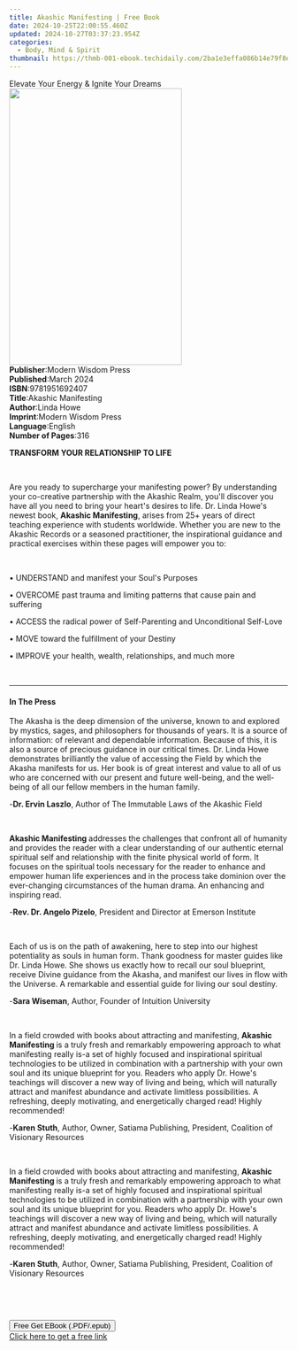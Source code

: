 ```yaml
---
title: Akashic Manifesting | Free Book
date: 2024-10-25T22:00:55.460Z
updated: 2024-10-27T03:37:23.954Z
categories:
  - Body, Mind & Spirit
thumbnail: https://thmb-001-ebook.techidaily.com/2ba1e3effa086b14e79f8ea23084fcf56241321c19f8e0b617310120b406aa37.jpg
---
```

<main id="book-container">
  <div class="flex flex-col">
    <div class="book-brief flex-1 py-6 px-4 sm:p-6 md:py-10 md:px-8">
      <!-- brief-->
      <div class="book-brief-main">
        Elevate Your Energy & Ignite Your Dreams
      </div>
    </div>
    <div
      class="book-meta-info flex-1 grid gap-4 col-start-1 col-end-3 row-start-1 sm:mb-6 sm:grid-cols-4 lg:gap-6 lg:col-start-2 lg:row-end-6 lg:row-span-6 lg:mb-0"
    >
      <div
        class="book-meta-info-left place-content-center mt-4 p-4 text-sm leading-6 col-start-2 col-span-2 dark:text-slate-400"
      >
        <img
          class="w-full h-500 object-cover rounded-lg sm:h-255 sm:col-span-2 lg:col-span-full"
          src="https://img-001-ebook.techidaily.com/42ddb164cb8a4ff3d1321c6aa6b5a3ee665810c6fad4906a0ab484758112f2ff.jpg"
          alt=""
          width="312"
          height="500"
        />
      </div>
      <div
        class="book-meta-info-right mt-2 col-start-1 row-start-2 col-span-3 self-center"
      >
        <!-- meta data  -->
        <div class="flex flex-col px-4 md:px-8">
          <div class="flex-1">
            <strong>Publisher</strong>:<span class="px-2"
              >Modern Wisdom Press</span
            >
          </div>
          <div class="flex-1">
            <strong>Published</strong>:<span class="px-2">March 2024</span>
          </div>
          <div class="flex-1">
            <strong>ISBN</strong>:<span class="px-2">9781951692407</span>
          </div>
          <div class="flex-1">
            <strong>Title</strong>:<span class="px-2">Akashic Manifesting</span>
          </div>
          <div class="flex-1">
            <strong>Author</strong>:<span class="px-2">Linda Howe</span>
          </div>
          <div class="flex-1">
            <strong>Imprint</strong>:<span class="px-2"
              >Modern Wisdom Press</span
            >
          </div>
          <div class="flex-1">
            <strong>Language</strong>:<span class="px-2">English</span>
          </div>
          <div class="flex-1">
            <strong>Number of Pages</strong>:<span class="px-2">316</span>
          </div>
        </div>
      </div>
    </div>
    <div class="book-description flex-1 py-6 px-4 sm:p-6 md:py-10 md:px-8">
      <div class="book-description-main">
        <div accordion-content="" id="description">
          <p><strong>TRANSFORM YOUR RELATIONSHIP TO LIFE</strong></p>
          <p><br /></p>
          <p>
            Are you ready to supercharge your manifesting power? By
            understanding your co-creative partnership with the Akashic Realm,
            you'll discover you have all you need to bring your heart's desires
            to life. Dr. Linda Howe's newest book,&nbsp;<strong
              >Akashic Manifesting</strong
            >, arises from 25+ years of direct teaching experience with students
            worldwide. Whether you are new to the Akashic Records or a seasoned
            practitioner, the inspirational guidance and practical exercises
            within these pages will empower you to:
          </p>
          <p><br /></p>
          <p>• UNDERSTAND and manifest your Soul's Purposes</p>
          <p>
            • OVERCOME past trauma and limiting patterns that cause pain and
            suffering
          </p>
          <p>
            • ACCESS the radical power of Self-Parenting and Unconditional
            Self-Love
          </p>
          <p>• MOVE toward the fulfillment of your Destiny</p>
          <p>• IMPROVE your health, wealth, relationships, and much more</p>
          <p><br /></p>
        </div>
        <div class="accordion-fader"></div>
      </div>
    </div>
    <div class="book-excerpts flex-1 py-6 px-4 sm:p-6 md:py-10 md:px-8">
      <!-- excerpts-->
      <div class="book-excerpts-main">
        <hr />
        <h4 class="placeholder placeholder-heading">
          <span>In The Press</span>
        </h4>
        <p></p>
        <p>
          The Akasha is the deep dimension of the universe, known to and
          explored by mystics, sages, and philosophers for thousands of years.
          It is a source of information: of relevant and dependable information.
          Because of this, it is also a source of precious guidance in our
          critical times. Dr. Linda Howe demonstrates brilliantly the value of
          accessing the Field by which the Akasha manifests for us. Her book is
          of great interest and value to all of us who are concerned with our
          present and future well-being, and the well-being of all our fellow
          members in the human family.
        </p>
        <p>
          -<strong>Dr. Ervin Laszlo</strong>, Author of The Immutable Laws of
          the Akashic Field
        </p>
        <p><br /></p>
        <p>
          <strong>Akashic Manifesting </strong>addresses the challenges that
          confront all of humanity and provides the reader with a clear
          understanding of our authentic eternal spiritual self and relationship
          with the finite physical world of form. It focuses on the spiritual
          tools necessary for the reader to enhance and empower human life
          experiences and in the process take dominion over the ever-changing
          circumstances of the human drama. An enhancing and inspiring read.
        </p>
        <p>
          -<strong>Rev. Dr. Angelo Pizelo</strong>, President and Director at
          Emerson Institute
        </p>
        <p><br /></p>
        <p>
          Each of us is on the path of awakening, here to step into our highest
          potentiality as souls in human form. Thank goodness for master guides
          like Dr. Linda Howe. She shows us exactly how to recall our soul
          blueprint, receive Divine guidance from the Akasha, and manifest our
          lives in flow with the Universe. A remarkable and essential guide for
          living our soul destiny.
        </p>
        <p>
          -<strong>Sara Wiseman</strong>, Author, Founder of Intuition
          University&nbsp;
        </p>
        <p><br /></p>
        <p>
          In a field crowded with books about attracting and manifesting,
          <strong>Akashic Manifesting </strong>is a truly fresh and remarkably
          empowering approach to what manifesting really is-a set of highly
          focused and inspirational spiritual technologies to be utilized in
          combination with a partnership with your own soul and its unique
          blueprint for you. Readers who apply Dr. Howe's teachings will
          discover a new way of living and being, which will naturally attract
          and manifest abundance and activate limitless possibilities. A
          refreshing, deeply motivating, and energetically charged read! Highly
          recommended!
        </p>
        <p>
          -<strong>Karen Stuth</strong>, Author, Owner, Satiama Publishing,
          President, Coalition of Visionary Resources
        </p>
        <p><br /></p>
        <p>
          In a field crowded with books about attracting and manifesting,
          <strong>Akashic Manifesting </strong>is a truly fresh and remarkably
          empowering approach to what manifesting really is-a set of highly
          focused and inspirational spiritual technologies to be utilized in
          combination with a partnership with your own soul and its unique
          blueprint for you. Readers who apply Dr. Howe's teachings will
          discover a new way of living and being, which will naturally attract
          and manifest abundance and activate limitless possibilities. A
          refreshing, deeply motivating, and energetically charged read! Highly
          recommended!
        </p>
        <p>
          -<strong>Karen Stuth</strong>, Author, Owner, Satiama Publishing,
          President, Coalition of Visionary Resources
        </p>
        <p><br /></p>
        <p><br /></p>
        <p></p>
      </div>
    </div>
    <div
      class="book-about-author flex-1 py-6 px-4 sm:p-6 md:py-10 md:px-8"
    ></div>
    <div class="book-free-get flex-1 py-6 px-4 sm:p-6 md:py-10 md:px-8">
      <button
        id="btn-free-get"
        class="bg-blue-500 hover:bg-blue-700 text-white font-bold py-2 px-4 rounded"
      >
        Free Get EBook (.PDF/.epub)
      </button>
      <div id="countdown-display" class="px-2 text-lg mt-2"></div>
      <a
        id="free-link"
        class="hidden bg-blue-500 hover:bg-blue-700 text-white font-bold py-2 px-4 rounded"
        href="https://www.ebooks.com/en-us/book/211259903/akashic-manifesting/linda-howe/"
        target="_blank"
        >Click here to get a free link</a
      >
    </div>
    <script>
      let countdownTime = 0;
      let countdownInterval = null;
      document
        .getElementById('btn-free-get')
        .addEventListener('click', startCountdown);
      function startCountdown() {
        countdownTime = new Date().getTime() + 60000 * 3;
        countdownInterval = setInterval(updateCountdown, 1000);
        document.getElementById('btn-free-get').disabled = true;
        document
          .getElementById('btn-free-get')
          .classList.add('bg-gray-500', 'cursor-not-allowed');
      }
      function updateCountdown() {
        let currentTime = new Date().getTime();
        let timeLeft = countdownTime - currentTime;
        let secondsLeft = Math.floor(timeLeft / 1000);
        document.getElementById('countdown-display').innerHTML =
          `Remaining time: ${secondsLeft} seconds.`;
        if (secondsLeft <= 0) {
          clearInterval(countdownInterval);
          document.getElementById('btn-free-get').classList.add('hidden');
          document.getElementById('free-link').classList.remove('hidden');
          document.getElementById('countdown-display').innerHTML = '';
        }
      }
    </script>
  </div>
</main>

<ins class="adsbygoogle"
      style="display:block"
      data-ad-client="ca-pub-7571918770474297"
      data-ad-slot="8358498916"
      data-ad-format="auto"
      data-full-width-responsive="true"></ins>
    
